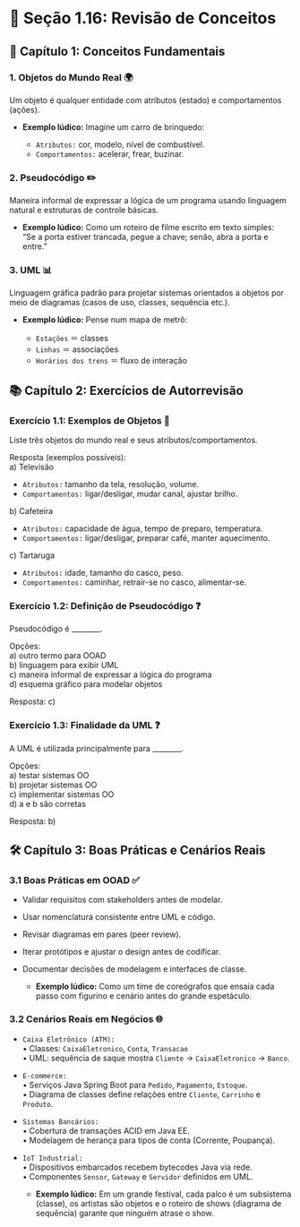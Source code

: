 # 📝 Seção 1.16: Revisão de Conceitos

## 📌 Capítulo 1: Conceitos Fundamentais

### 1. Objetos do Mundo Real 🌍
Um objeto é qualquer entidade com atributos (estado) e comportamentos (ações).  


  - **Exemplo lúdico:** Imagine um carro de brinquedo:


    - `Atributos:` cor, modelo, nível de combustível.  
    - `Comportamentos:` acelerar, frear, buzinar.


### 2. Pseudocódigo ✏️  
Maneira informal de expressar a lógica de um programa usando linguagem natural e estruturas de controle básicas.  


  - **Exemplo lúdico:** Como um roteiro de filme escrito em texto simples:  
“Se a porta estiver trancada, pegue a chave; senão, abra a porta e entre.”


### 3. UML 📊  
Linguagem gráfica padrão para projetar sistemas orientados a objetos por meio de diagramas (casos de uso, classes, sequência etc.).  


  - **Exemplo lúdico:** Pense num mapa de metrô:  


    - `Estações` ＝ classes  
    - `Linhas` ＝ associações  
    - `Horários dos trens` ＝ fluxo de interação


## 📚 Capítulo 2: Exercícios de Autorrevisão

### Exercício 1.1: Exemplos de Objetos 🎯  
Liste três objetos do mundo real e seus atributos/comportamentos.  

Resposta (exemplos possíveis):  
a) Televisão  
   - `Atributos:` tamanho da tela, resolução, volume.  
   - `Comportamentos:` ligar/desligar, mudar canal, ajustar brilho.  

b) Cafeteira  
   - `Atributos:` capacidade de água, tempo de preparo, temperatura.  
   - `Comportamentos:` ligar/desligar, preparar café, manter aquecimento.  

c) Tartaruga  
   - `Atributos:` idade, tamanho do casco, peso.  
   - `Comportamentos:` caminhar, retraír-se no casco, alimentar-se.


### Exercício 1.2: Definição de Pseudocódigo ❓  
Pseudocódigo é ________.  

Opções:  
a) outro termo para OOAD  
b) linguagem para exibir UML  
c) maneira informal de expressar a lógica do programa  
d) esquema gráfico para modelar objetos  

Resposta: c)


### Exercício 1.3: Finalidade da UML ❓  
A UML é utilizada principalmente para ________.  

Opções:  
a) testar sistemas OO  
b) projetar sistemas OO  
c) implementar sistemas OO  
d) a e b são corretas  

Resposta: b)


## 🛠️ Capítulo 3: Boas Práticas e Cenários Reais

### 3.1 Boas Práticas em OOAD ✅  
- Validar requisitos com stakeholders antes de modelar.  
- Usar nomenclatura consistente entre UML e código.  
- Revisar diagramas em pares (peer review).  
- Iterar protótipos e ajustar o design antes de codificar.  
- Documentar decisões de modelagem e interfaces de classe.


  - **Exemplo lúdico:** Como um time de coreógrafos que ensaia cada passo com figurino e cenário antes do grande espetáculo.


### 3.2 Cenários Reais em Negócios 🌐  

- `Caixa Eletrônico (ATM):`  
  • Classes: `CaixaEletronico`, `Conta`, `Transacao`  
  • UML: sequência de saque mostra `Cliente` → `CaixaEletronico` → `Banco`.


- `E-commerce:`  
  • Serviços Java Spring Boot para `Pedido`, `Pagamento`, `Estoque`.  
  • Diagrama de classes define relações entre `Cliente`, `Carrinho` e `Produto`.


- `Sistemas Bancários:`  
  • Cobertura de transações ACID em Java EE.  
  • Modelagem de herança para tipos de conta (Corrente, Poupança).


- `IoT Industrial:`  
  • Dispositivos embarcados recebem bytecodes Java via rede.  
  • Componentes `Sensor`, `Gateway` e `Servidor` definidos em UML.


  - **Exemplo lúdico:** Em um grande festival, cada palco é um subsistema (classe), os artistas são objetos e o roteiro de shows (diagrama de sequência) garante que ninguém atrase o show.
